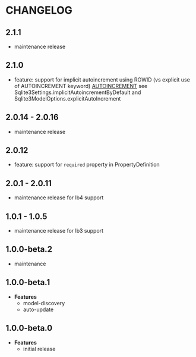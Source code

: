 # CHANGELOG

## 2.1.1

- maintenance release
  
## 2.1.0

- feature: support for implicit autoincrement using ROWID (vs explicit use of AUTOINCREMENT keyword)
  [AUTOINCREMENT](https://www.sqlite.org/autoinc.html)
  see Sqlite3Settings.implicitAutoincrementByDefault and Sqlite3ModelOptions.explicitAutoIncrement

## 2.0.14 - 2.0.16

- maintenance release

## 2.0.12

- feature: support for `required` property in PropertyDefinition

## 2.0.1 - 2.0.11

- maintenance release for lb4 support

## 1.0.1 - 1.0.5

- maintenance release for lb3 support

## 1.0.0-beta.2

- maintenance

## 1.0.0-beta.1

- **Features**
  - model-discovery
  - auto-update

## 1.0.0-beta.0

- **Features**
  - initial release
